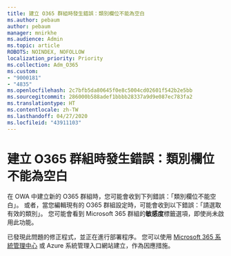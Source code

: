 ```yaml
---
title: 建立 O365 群組時發生錯誤：類別欄位不能為空白
ms.author: pebaum
author: pebaum
manager: mnirkhe
ms.audience: Admin
ms.topic: article
ROBOTS: NOINDEX, NOFOLLOW
localization_priority: Priority
ms.collection: Adm_O365
ms.custom:
- "9000181"
- "4835"
ms.openlocfilehash: 2c7bfb5da80645f0e8c5004cd02601f542b2e5bb
ms.sourcegitcommit: 286000b588adef1bbbb28337a9d9e087ec783fa2
ms.translationtype: HT
ms.contentlocale: zh-TW
ms.lasthandoff: 04/27/2020
ms.locfileid: "43911103"
---
```

# <a name="error-creating-o365-groups-the-classification-field-cant-be-empty"></a>建立 O365 群組時發生錯誤：類別欄位不能為空白

在 OWA 中建立新的 O365 群組時，您可能會收到下列錯誤：「類別欄位不能空白」。  或者，當您編輯現有的 O365 群組設定時，可能會收到以下錯誤：「請選取有效的類別」。   您可能會看到 Microsoft 365 群組的**敏感度**標籤選項，即使尚未啟用此功能。

已發現此問題的修正程式，並正在進行部署程序。  您可以使用 [Microsoft 365 系統管理中心](https://docs.microsoft.com/microsoft-365/admin/create-groups/create-groups?view=o365-worldwide) 或 Azure 系統管理入口網站建立，作為因應措施。
